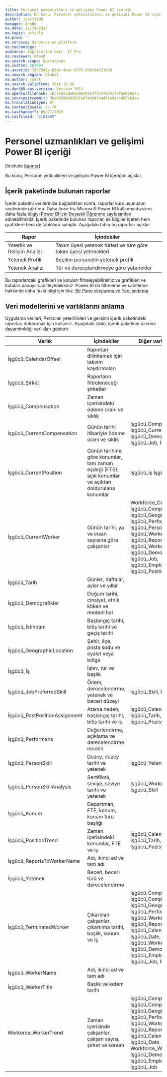 ```yaml
---
title: Personel uzmanlıkları ve gelişimi Power BI içeriği
description: Bu konu, Personel yetkinlikleri ve gelişimi Power BI içeriğini açıklar.
author: jcart1106
manager: AnnBe
ms.date: 12/19/2017
ms.topic: article
ms.prod: ''
ms.service: dynamics-ax-platform
ms.technology: ''
audience: Application User, IT Pro
ms.reviewer: kfend
ms.search.scope: Operations
ms.custom: 263894
ms.assetid: 7d375d8a-b2de-4bec-b575-93d1d4521b79
ms.search.region: Global
ms.author: jcart
ms.search.validFrom: 2016-11-30
ms.dyn365.ops.version: Version 1611
ms.openlocfilehash: 1bc75da5deb6e0b40bb4f254f64b2f7f6d068a7a
ms.sourcegitcommit: 3ba95d50b8262fa0f43d4faad76adac4d05eb3ea
ms.translationtype: HT
ms.contentlocale: tr-TR
ms.lasthandoff: 09/27/2019
ms.locfileid: "2181669"
---
```

# <a name="employee-competencies-and-development-power-bi-content"></a>Personel uzmanlıkları ve gelişimi Power BI içeriği

[!include [banner](../includes/banner.md)]

Bu konu, Personel yetkinlikleri ve gelişimi Power BI içeriğini açıklar. 

## <a name="reports-that-are-included-in-the-content-pack"></a>İçerik paketinde bulunan raporlar
İçerik paketini verilerinize bağladıktan sonra, raporlar kuruluşunuzun verilerinde görünür. Daha önce hiç Microsoft Power BI kullanmadıysanız daha fazla bilgiyi [Power BI için Destekli Öğrenme sayfasından](https://powerbi.microsoft.com/guided-learning/?WT.mc_id=PBIService_GetData) edinebilirsiniz. İçerik paketinde bulunan raporlar, ek bilgiler içeren hem grafiklere hem de tablolara sahiptir. Aşağıdaki tablo bu raporları açıklar.

| Rapor                            | İçindekiler                                               |
|-----------------------------------|--------------------------------------------------------|
| Yeterlik ve Gelişim Analizi | Takım üyesi yetenek türleri ve türe göre takım üyesi yetenekleri |
| Yetenek Profili                     | Seçilen personelin yetenek profili                |
| Yetenek Analizi                    | Tür ve derecelendirmeye göre yetenekler                              |

Bu raporlardaki grafikleri ve kutuları filtreleyebilirsiniz ve grafikleri ve kutuları panoya sabitleyebilirsiniz. Power BI'da filtreleme ve sabitleme hakkında daha fazla bilgi için bkz. [Bir Pano oluşturma ve Yapılandırma](https://powerbi.microsoft.com/guided-learning/powerbi-learning-4-2-create-configure-dashboards).

## <a name="understanding-the-data-model-and-entities"></a>Veri modellerini ve varlıklarını anlama
Uygulama verileri, Personel yeterlilikleri ve gelişimi içerik paketindeki raporları doldurmak için kullanılır. Aşağıdaki tablo, içerik paketinin üzerine dayandırıldığı varlıkları gösterir.

| Varlık                            | İçindekiler                                                                                                   | Diğer varlıklarla ilişkiler |
|-----------------------------------|------------------------------------------------------------------------------------------------------------|-----------------------------------|
| İşgücü\_CalendarOffset         | Raporları dilimlemek için takvim kaydırmaları                                                                          | |
| İşgücü\_Şirket                | Raporların filtreleneceği şirketler                                                                             | |
| İşgücü\_Compensation           | Zaman içerisindeki ödeme oranı ve sıklık                                                                           | |
| İşgücü\_CurrentCompensation    | Günün tarihi itibariyle ödeme oranı ve sıklık                                                              | İşgücü\_Company, İşgücü\_CurrentCompensation, İşgücü\_Demographics, İşgücü\_Job, İşgücü\_Position |
| İşgücü\_CurrentPosition        | Günün tarihine göre konumlar, tam zaman eşdeği (FTE), açık konumlar ve açıktan doldurulana konumlar | İşgücü\_iş İşgücü\_Konum |
| İşgücü\_CurrentWorker          | Günün tarihi, ya ve insan sayısına göre çalışanlar                                                         | Workforce\_Company, İşgücü\_Compensation, İşgücü\_GeographicLocation, İşgücü\_Performance, İşgücü\_PersonSkill, İşgücü\_WorkerName, İşgücü\_ReportsToWorkerName, İşgücü\_WorkerTitle, İşgücü\_Demographics, İşgücü\_Job, İşgücü\_Employment, İşgücü\_Position |
| İşgücü\_Tarih                   | Günler, haftalar, aylar ve yıllar                                                                             | |
| İşgücü\_Demografikler           | Doğum tarihi, cinsiyet, etnik köken ve medeni hal                                                   | |
| İşgücü\_İstihdam             | Başlangıç tarihi, bitiş tarihi ve geçiş tarihi                                                                  | |
| İşgücü\_GeographicLocation     | Şehir, ilçe, posta kodu ve eyalet veya bölge                                                           | |
| İşgücü\_İş                    | İşlev, tür ve başlık                                                                                  | |
| İşgücü\_JobPreferredSkill      | Önem, derecelendirme, yetenek ve beceri düzeyi                                                                 | İşgücü\_Skill, İşgücü\_Job |
| İşgücü\_PastPositionAssignment | Atama neden, başlangıç tarihi, bitiş tarihi ve iş                                                           | İşgücü\_CalendarOffset, İşgücü\_Tarih, İşgücü\_İş, İşgücü\_Pozisyon |
| İşgücü\_Performans            | Değerlendirme, açıklama ve derecelendirme modeli                                                                      | |
| İşgücü\_PersonSkill            | Düzey, düzey tarihi ve yetenek                                                                               | İşgücü\_Yetenek |
| İşgücü\_PersonSkillAnalysis    | Sertifikalı, seviye, seviye tarihi ve yetenek                                                                    | İşgücü\_WorkerName, İşgücü\_Skill |
| İşgücü\_Konum               | Departman, FTE, konum, konum türü başlığı                                                        | |
| İşgücü\_PositionTrend          | Zaman içerisindeki konumlar, FTE ve iş                                                                          | İşgücü\_CalendarOffset, İşgücü\_Tarih, İşgücü\_İş, İşgücü\_Pozisyon |
| İşgücü\_ReportsToWorkerName    | Adı, ikinci ad ve tam adı                                                                       | |
| İşgücü\_Yetenek                  | Beceri, beceri türü ve derecelendirme                                                                              | |
| İşgücü\_TerminatedWorker       | Çıkartılan çalışanlar, çıkartılma tarihi, başlık, konum ve iş                                             | İşgücü\_Company, İşgücü\_Compensation, İşgücü\_GeographicLocation, İşgücü\_Performance, İşgücü\_WorkerName, İşgücü\_ReportsToWorkerName, İşgücü\_CalendarOffset, İşgücü\_Date, İşgücü\_WorkerTitle, İşgücü\_Demographics, İşgücü\_Employment, İşgücü\_Job, İşgücü\_Position |
| İşgücü\_WorkerName             | Adı, ikinci ad ve tam adı                                                                       | |
| İşgücü\_WorkerTitle            | Başlık ve kıdem tarihi                                                                                   | |
| Workorce\_WorkerTrend             | Zaman içerisinde çalışanlar, çalışan sayısı, şirket ve konum                                                        | İşgücü\_Company, İşgücü\_Compensation, İşgücü\_GeographicLocation, İşgücü\_Performance, İşgücü\_WorkerName, İşgücü\_ReportsToWorkerName, İşgücü\_CalendarOffset, İşgücü\_Date, Workforce\_WorkerTitle, İşgücü\_Demographics, İşgücü\_Employment, İşgücü\_Job |
